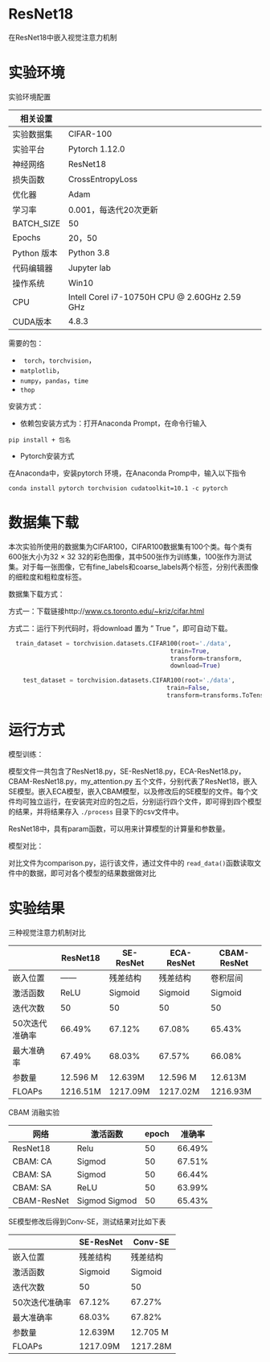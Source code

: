 # ResNet18
在ResNet18中嵌入视觉注意力机制
# 实验环境

实验环境配置

| **相关设置** |                                                |
| ------------ | ---------------------------------------------- |
| 实验数据集   | CIFAR-100                                      |
| 实验平台     | Pytorch 1.12.0                                 |
| 神经网络     | ResNet18                                       |
| 损失函数     | CrossEntropyLoss                               |
| 优化器       | Adam                                           |
| 学习率       | 0.001，每迭代20次更新                          |
| BATCH_SIZE   | 50                                             |
| Epochs       | 20，50                                         |
| Python 版本  | Python 3.8                                     |
| 代码编辑器   | Jupyter lab                                    |
| 操作系统     | Win10                                          |
| CPU          | IntelI CoreI i7-10750H CPU @ 2.60GHz  2.59 GHz |
| CUDA版本     | 4.8.3                                          |



需要的包：

- ` torch`，`torchvision`，
- `matplotlib`，
- `numpy`，`pandas`，`time`
- `thop`

安装方式：

- 依赖包安装方式为：打开Anaconda Prompt，在命令行输入

```
pip install + 包名 
```

- Pytorch安装方式

在Anaconda中，安装pytorch 环境，在Anaconda Promp中，输入以下指令

```
conda install pytorch torchvision cudatoolkit=10.1 -c pytorch
```



# 数据集下载

本次实验所使用的数据集为CIFAR100，CIFAR100数据集有100个类。每个类有600张大小为32 × 32 32的彩色图像，其中500张作为训练集，100张作为测试集。对于每一张图像，它有fine_labels和coarse_labels两个标签，分别代表图像的细粒度和粗粒度标签。

数据集下载方式：

方式一：下载链接http://www.cs.toronto.edu/~kriz/cifar.html

方式二：运行下列代码时，将download 置为 ” True ”，即可自动下载。

```python
  train_dataset = torchvision.datasets.CIFAR100(root='./data',
                                             train=True, 
                                             transform=transform,
                                             download=True)

    test_dataset = torchvision.datasets.CIFAR100(root='./data',
                                            train=False, 
                                            transform=transforms.ToTensor())
```



# 运行方式

模型训练：

模型文件一共包含了ResNet18.py，SE-ResNet18.py，ECA-ResNet18.py，CBAM-ResNet18.py，my_attention.py 五个文件，分别代表了ResNet18，嵌入SE模型。嵌入ECA模型，嵌入CBAM模型，以及修改后的SE模型的文件。每个文件均可独立运行，在安装完对应的包之后，分别运行四个文件，即可得到四个模型的结果，并将结果存入 `./process` 目录下的csv文件中。

ResNet18中，具有param函数，可以用来计算模型的计算量和参数量。

模型对比：

对比文件为comparison.py，运行该文件，通过文件中的 `read_data()`函数读取文件中的数据，即可对各个模型的结果数据做对比



# 实验结果

三种视觉注意力机制对比

|                | **ResNet18** | **SE-ResNet** | **ECA-ResNet** | **CBAM-ResNet** |
| -------------- | ------------ | ------------- | -------------- | --------------- |
| 嵌入位置       | ——           | 残差结构      | 残差结构       | 卷积层间        |
| 激活函数       | ReLU         | Sigmoid       | Sigmoid        | Sigmoid         |
| 迭代次数       | 50           | 50            | 50             | 50              |
| 50次迭代准确率 | 66.49%       | 67.12%        | 67.08%         | 65.43%          |
| 最大准确率     | 67.49%       | 68.03%        | 67.57%         | 66.08%          |
| 参数量         | 12.596 M     | 12.639M       | 12.596 M       | 12.613M         |
| FLOAPs         | 1216.51M     | 1217.09M      | 1217.02M       | 1216.93M        |



CBAM 消融实验

| **网络**    | **激活函数**   | **epoch** | **准确率** |
| ----------- | -------------- | --------- | ---------- |
| ResNet18    | Relu           | 50        | 66.49%     |
| CBAM: CA    | Sigmod         | 50        | 67.51%     |
| CBAM: SA    | Sigmod         | 50        | 66.44%     |
| CBAM: SA    | ReLU           | 50        | 63.99%     |
| CBAM-ResNet | Sigmod  Sigmod | 50        | 65.43%     |

SE模型修改后得到Conv-SE，测试结果对比如下表

|                | **SE-ResNet** | **Conv-SE** |
| -------------- | ------------- | ----------- |
| 嵌入位置       | 残差结构      | 残差结构    |
| 激活函数       | Sigmoid       | Sigmoid     |
| 迭代次数       | 50            | 50          |
| 50次迭代准确率 | 67.12%        | 67.27%      |
| 最大准确率     | 68.03%        | 67.82%      |
| 参数量         | 12.639M       | 12.705 M    |
| FLOAPs         | 1217.09M      | 1217.28M    |
